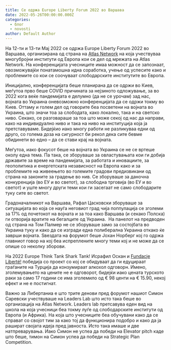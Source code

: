 ```yaml
---
title: Се одржа Europe Liberty Forum 2022 во Варшава
date: 2022-05-26T00:00:00.000Z
categories:
  - блог
  - novosti
author: Default Author
---
```


На 12-ти и 13-ти Мај 2022 се одржа Europe Liberty Forum 2022 во Варшава, организирана од страна на [Atlas Network](https://www.atlasnetwork.org/) на која учествуваа многубројни институти од Европа кои се дел од мрежата на Atlas Network. На конференцијата учесниците имаа можност да се запознаат, овозможувајќи понатамошна идна соработка, учење од успесите како и проблемите со кои се соочуваат слободарските институтите во Европа.

Иницијално, конференцијата беше планирана да се одржи во Киев, меѓутоа прво беше COVID причината за нејзиното одложување, за во 2022 кога веќе пандемијата е делумно (да не се урочам) зад нас, војната во Украина оневозможно конференцијата да се одржи токму во Киев. Оттаму и голем дел од говорите беа посветени на војната во Украина, што значи тоа за слободата, како локално, така и на светско ниво. Секако, се разговараше за тоа што може секој од нас да направи, како на индивидуално ниво и така на ниво на институција која ја претставуваме. Бидејќио иако многу работи не разликуваа едни од друго, со голема доза на сигурност би рекол дека сите бевме обидинети во едно – да се стави крај на војната.

Меѓутоа, иако фокусот беше на војната во Украина се не се вртеше околу една тема. Па така, се зборуваше за овластувањата кои ги добија државите за време на пандемијата, за работата и иновациите, за геополитика и енергетската независност на Европа како и за проблемите на живеењето во големите градови предизвикани од страна на законите за градење во нив. Се зборуваше за даночна конкуренција (во ЕУ и во светот), за слободна трговија (во ЕУ и во светот) и уште многу други теми кои ги засегаат не само слободарите туку сите во светот.

Градоначалникот на Варшава, Рафал Цасковски зборуваше за ситуацијата во која се науѓа неговиот град чија поппулација се зголеми за 17% од почетокот на војната и за тоа како Варшава (и секако Полска) ги отворија вратите на бегалците од Украина.  На панелот на предводен од страна на Том Палмер не се зборуваше замо за состојбата во Украина туку и како да се изгради една полиберална Украина откако ќе заврши војната. Ѕвездата на форумот беше Јохан Норберг кој го одржа главниот говор на кој беа испреплените многу теми кој и не може да се опише со неколку зборови.

На 2022 Europe Think Tank Shark Tank! Исрафил Оскан и [Fundacje Liberté!](https://liberte.pl/o-fundacji/) победија со проект со кој се обидуваат да ги едуцираат граѓаните на Турција да конзумираат алкохол одговорн. Имено, зголемувањето на цените не е одговорот, бидејќи иако цената турското раки за само 17 години се има зголемило од € 98 центи на € 15.90, некој ефект и не е постигнат.

Важно за Либертаниа е што трите денови пред форумот нашиот Симон Саревски учествуваше на Leaders Lab што исто така беше во организација на Atlas Network. Leaders lab претсавува еден вид на школа на која учесници беа токму луѓе од слободарските институти од Европа (и Африка). На која што учесниците беа обучувани како да се справат со својот тим за како тој да функционира подобро и како да ја рашират својата идеја пред јавноста. Исто така имаше и двe натпреварувања. Иако Симон не успеа да победи на Elevator pitch каде што беше, тимон на Симон успеа да победи на Strategic Plan Competition.
